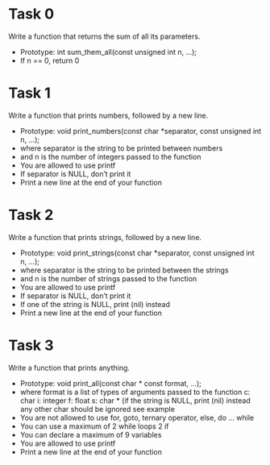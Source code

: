 # Task 0
Write a function that returns the sum of all its parameters.

* Prototype: int sum_them_all(const unsigned int n, ...);
* If n == 0, return 0

# Task 1
Write a function that prints numbers, followed by a new line.

* Prototype: void print_numbers(const char *separator, const unsigned int n, ...);
* where separator is the string to be printed between numbers
* and n is the number of integers passed to the function
* You are allowed to use printf
* If separator is NULL, don’t print it
* Print a new line at the end of your function

# Task 2
Write a function that prints strings, followed by a new line.

* Prototype: void print_strings(const char *separator, const unsigned int n, ...);
* where separator is the string to be printed between the strings
* and n is the number of strings passed to the function
* You are allowed to use printf
* If separator is NULL, don’t print it
* If one of the string is NULL, print (nil) instead
* Print a new line at the end of your function

# Task 3
Write a function that prints anything.

* Prototype: void print_all(const char * const format, ...);
* where format is a list of types of arguments passed to the function
c: char
i: integer
f: float
s: char * (if the string is NULL, print (nil) instead
any other char should be ignored
see example
* You are not allowed to use for, goto, ternary operator, else, do ... while
* You can use a maximum of
2 while loops
2 if
* You can declare a maximum of 9 variables
* You are allowed to use printf
* Print a new line at the end of your function
